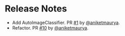 # Release Notes
* Add AutoImageClassifier. PR [#1](https://github.com/gradsflow/gradsflow/pull/1) by [@aniketmaurya](https://github.com/aniketmaurya).
* Refactor. PR [#10](https://github.com/gradsflow/gradsflow/pull/10) by [@aniketmaurya](https://github.com/aniketmaurya).
